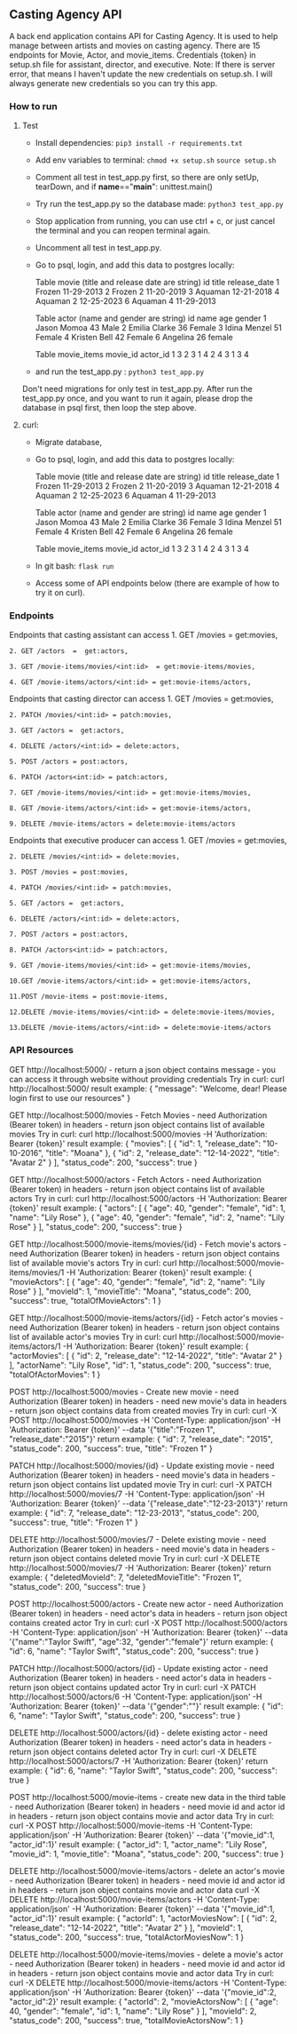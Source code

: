 ## Casting Agency API ##
A back end application contains API for Casting Agency. It is used to help manage between artists and movies on casting agency. There are 15 endpoints for Movie, Actor, and movie_items. Credentials {token} in setup.sh file for assistant, director, and executive. Note: If there is server error, that means I haven't update the new credentials on setup.sh. I will always generate new credentials so you can try this app.

### How to run ###
1. Test 

    - Install dependencies:
    `pip3 install -r requirements.txt`

    - Add env variables to terminal:
    `chmod +x setup.sh`
    `source setup.sh`

    - Comment all test in test_app.py first, so there are only setUp, tearDown, and if __name__=="__main__": unittest.main()

    - Try run the test_app.py so the database made:
    `python3 test_app.py`

    - Stop application from running, you can use ctrl + c, or just cancel the terminal and you can reopen terminal again.

    - Uncomment all test in test_app.py.

    - Go to psql, login, and add this data to postgres locally:

	    Table movie (title and release date are string)
	    id  title       release_date
	    1   Frozen      11-29-2013
	    2   Frozen 2    11-20-2019
	    3   Aquaman     12-21-2018
	    4   Aquaman 2   12-25-2023
	    6   Aquaman 4   11-29-2013

	    Table actor (name and gender are string)
	    id  name            age     gender
	    1   Jason Momoa     43      Male
	    2   Emilia Clarke   36      Female
	    3   Idina Menzel    51      Female
	    4   Kristen Bell    42      Female
	    6   Angelina        26      female

	    Table movie_items
	    movie_id   actor_id
	    1           3
	    2           3
	    1           4
	    2           4
	    3           1
	    3           4

    - and run the test_app.py :
    `python3 test_app.py`

    Don't need migrations for only test in test_app.py. After run the test_app.py once, and you want to run it again, please drop the database in psql first, then loop the step above.

2. curl:
    - Migrate database,
    - Go to psql, login, and add this data to postgres locally:

	    Table movie (title and release date are string)
	    id  title       release_date
	    1   Frozen      11-29-2013
	    2   Frozen 2    11-20-2019
	    3   Aquaman     12-21-2018
	    4   Aquaman 2   12-25-2023
	    6   Aquaman 4   11-29-2013

	    Table actor (name and gender are string)
	    id  name            age     gender
	    1   Jason Momoa     43      Male
	    2   Emilia Clarke   36      Female
	    3   Idina Menzel    51      Female
	    4   Kristen Bell    42      Female
	    6   Angelina        26      female

	    Table movie_items
	    movie_id   actor_id
	    1           3
	    2           3
	    1           4
	    2           4
	    3           1
	    3           4

    - In git bash:
        `flask run`
    
    - Access some of API endpoints below (there are example of how to try it on curl).

### Endpoints ###

Endpoints that casting assistant can access
    1. GET /movies = get:movies,

    2. GET /actors  =  get:actors,

    3. GET /movie-items/movies/<int:id>  = get:movie-items/movies,

    4. GET /movie-items/actors/<int:id> = get:movie-items/actors,


Endpoints that casting director can access
    1. GET /movies  = get:movies,

    2. PATCH /movies/<int:id> = patch:movies,

    3. GET /actors =  get:actors,

    4. DELETE /actors/<int:id> = delete:actors,

    5. POST /actors = post:actors,

    6. PATCH /actors<int:id> = patch:actors,

    7. GET /movie-items/movies/<int:id> = get:movie-items/movies,

    8. GET /movie-items/actors/<int:id> = get:movie-items/actors,

    9. DELETE /movie-items/actors = delete:movie-items/actors


Endpoints that executive producer can access
    1. GET /movies  = get:movies,

    2. DELETE /movies/<int:id> = delete:movies,

    3. POST /movies = post:movies,

    4. PATCH /movies/<int:id> = patch:movies,

    5. GET /actors =  get:actors,

    6. DELETE /actors/<int:id> = delete:actors,

    7. POST /actors = post:actors,

    8. PATCH /actors<int:id> = patch:actors,

    9. GET /movie-items/movies/<int:id> = get:movie-items/movies,

    10.GET /movie-items/actors/<int:id> = get:movie-items/actors,

    11.POST /movie-items = post:movie-items,

    12.DELETE /movie-items/movies/<int:id> = delete:movie-items/movies,

    13.DELETE /movie-items/actors/<int:id> = delete:movie-items/actors
    

### API Resources ###

GET http://localhost:5000/
    - return a json object contains message
    - you can access it through website without providing credentials
    Try in curl:
    curl http://localhost:5000/
    result example:
    {
        "message": "Welcome, dear! Please login first to use our resources"
    }

GET http://localhost:5000/movies
    - Fetch Movies
    - need Authorization (Bearer token) in headers
    - return json object contains list of available movies
    Try in curl:
    curl http://localhost:5000/movies -H 'Authorization: Bearer {token}'
    result example:
    {
        "movies": [
            {
                "id": 1,
                "release_date": "10-10-2016",
                "title": "Moana"
            },
            {
                "id": 2,
                "release_date": "12-14-2022",
                "title": "Avatar 2"
            }
        ],
        "status_code": 200,
        "success": true
    }

GET http://localhost:5000/actors
    - Fetch Actors
    - need Authorization (Bearer token) in headers
    - return json object contains list of available actors
    Try in curl:
    curl http://localhost:5000/actors -H 'Authorization: Bearer {token}'
    result example:
    {
    "actors": [
        {
            "age": 40,
            "gender": "female",
            "id": 1,
            "name": "Lily Rose"
        },
        {
            "age": 40,
            "gender": "female",
            "id": 2,
            "name": "Lily Rose"
        }
    ],
    "status_code": 200,
    "success": true
    }

GET http://localhost:5000/movie-items/movies/{id}
    - Fetch movie's actors
    - need Authorization (Bearer token) in headers
    - return json object contains list of available movie's actors
    Try in curl:
    curl http://localhost:5000/movie-items/movies/1 -H 'Authorization: Bearer {token}'
    result example:
    {
        "movieActors": [
            {
                "age": 40,
                "gender": "female",
                "id": 2,
                "name": "Lily Rose"
            }
        ],
        "movieId": 1,
        "movieTitle": "Moana",
        "status_code": 200,
        "success": true,
        "totalOfMovieActors": 1
    }

GET http://localhost:5000/movie-items/actors/{id}
    - Fetch actor's movies
    - need Authorization (Bearer token) in headers
    - return json object contains list of available actor's movies
    Try in curl:
    curl http://localhost:5000/movie-items/actors/1 -H 'Authorization: Bearer {token}'
    result example:
    {
        "actorMovies": [
            {
                "id": 2,
                "release_date": "12-14-2022",
                "title": "Avatar 2"
            }
        ],
        "actorName": "Lily Rose",
        "id": 1,
        "status_code": 200,
        "success": true,
        "totalOfActorMovies": 1
    }

POST http://localhost:5000/movies
    - Create new movie
    - need Authorization (Bearer token) in headers
    - need new movie's data in headers
    - return json object contains data from created movies
    Try in curl:
    curl -X POST http://localhost:5000/movies -H 'Content-Type: application/json' -H 'Authorization: Bearer {token}' --data '{"title":"Frozen 1", "release_date":"2015"}'
    return example:
    {
        "id": 7,
        "release_date": "2015",
        "status_code": 200,
        "success": true,
        "title": "Frozen 1"
    }

PATCH http://localhost:5000/movies/{id}
    - Update existing movie
    - need Authorization (Bearer token) in headers
    - need movie's data in headers
    - return json object contains list updated movie
    Try in curl:
    curl -X PATCH http://localhost:5000/movies/7 -H 'Content-Type: application/json' -H 'Authorization: Bearer {token}' --data '{"release_date":"12-23-2013"}'
    return example:
    {
        "id": 7,
        "release_date": "12-23-2013",
        "status_code": 200,
        "success": true,
        "title": "Frozen 1"
    }

DELETE http://localhost:5000/movies/7
    - Delete existing movie
    - need Authorization (Bearer token) in headers
    - need movie's data in headers
    - return json object contains deleted movie
    Try in curl:
    curl -X DELETE http://localhost:5000/movies/7 -H 'Authorization: Bearer {token}'
    return example:
    {
        "deletedMovieId": 7,
        "deletedMovieTitle": "Frozen 1",
        "status_code": 200,
        "success": true
    }

POST http://localhost:5000/actors
    - Create new actor
    - need Authorization (Bearer token) in headers
    - need actor's data in headers
    - return json object contains created actor
    Try in curl:
    curl -X POST http://localhost:5000/actors -H 'Content-Type: application/json' -H 'Authorization: Bearer {token}' --data '{"name":"Taylor Swift", "age":32, "gender":"female"}'
    return example:
    {
        "id": 6,
        "name": "Taylor Swift",
        "status_code": 200,
        "success": true
    }

PATCH http://localhost:5000/actors/{id}
    - Update existing actor
    - need Authorization (Bearer token) in headers
    - need actor's data in headers
    - return json object contains updated actor
    Try in curl:
    curl -X PATCH http://localhost:5000/actors/6 -H 'Content-Type: application/json' -H 'Authorization: Bearer {token}' --data '{"gender":""}'
    result example:
    {
        "id": 6,
        "name": "Taylor Swift",
        "status_code": 200,
        "success": true
    }

DELETE http://localhost:5000/actors/{id}
    - delete existing actor
    - need Authorization (Bearer token) in headers
    - need actor's data in headers
    - return json object contains deleted actor
    Try in curl:
    curl -X DELETE http://localhost:5000/actors/7 -H 'Authorization: Bearer {token}'
    return example:
    {
        "id": 6,
        "name": "Taylor Swift",
        "status_code": 200,
        "success": true
    }

POST http://localhost:5000/movie-items
    - create new data in the third table
    - need Authorization (Bearer token) in headers
    - need movie id and actor id in headers
    - return json object contains movie and actor data
    Try in curl:
    curl -X POST http://localhost:5000/movie-items -H 'Content-Type: application/json' -H 'Authorization: Bearer {token}' --data '{"movie_id":1, "actor_id":1}'
    result example:
    {
        "actor_id": 1,
        "actor_name": "Lily Rose",
        "movie_id": 1,
        "movie_title": "Moana",
        "status_code": 200,
        "success": true
    }

DELETE http://localhost:5000/movie-items/actors
    - delete an actor's movie
    - need Authorization (Bearer token) in headers
    - need movie id and actor id in headers
    - return json object contains movie and actor data
    curl -X DELETE http://localhost:5000/movie-items/actors -H 'Content-Type: application/json' -H 'Authorization: Bearer {token}' --data '{"movie_id":1, "actor_id":1}'
    result example:
    {
        "actorId": 1,
        "actorMoviesNow": [
            {
                "id": 2,
                "release_date": "12-14-2022",
                "title": "Avatar 2"
            }
        ],
        "movieId": 1,
        "status_code": 200,
        "success": true,
        "totalActorMoviesNow": 1
    }

DELETE http://localhost:5000/movie-items/movies
    - delete a movie's actor
    - need Authorization (Bearer token) in headers
    - need movie id and actor id in headers
    - return json object contains movie and actor data
    Try in curl:
    curl -X DELETE http://localhost:5000/movie-items/actors -H 'Content-Type: application/json' -H 'Authorization: Bearer {token}' --data '{"movie_id":2, "actor_id":2}'
    result example:
    {
        "actorId": 2,
        "movieActorsNow": [
            {
                "age": 40,
                "gender": "female",
                "id": 1,
                "name": "Lily Rose"
            }
        ],
        "movieId": 2,
        "status_code": 200,
        "success": true,
        "totalMovieActorsNow": 1
    }